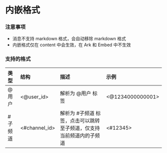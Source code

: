 # 内嵌格式

### 注意事项
- 消息不支持 markdown 格式，会自动移除 markdown 格式
- 内嵌格式仅在 content 中会生效，在 Ark 和 Embed 中不生效


### 支持的格式
| 类型    | 结构          | 描述                                                            | 示例             |
| :------ | :------------ | :-------------------------------------------------------------- | :--------------- |
| @用户   | <@user_id>    | 解析为 @用户 标签                                               | <@1234000000001> |
| #子频道 | <#channel_id> | 解析为 #子频道 标签，点击可以跳转至子频道，仅支持当前频道内的子频道 | <#12345>         |
